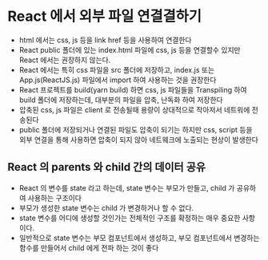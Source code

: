# React 에서 외부 파일 연결결하기

- html 에서는 css, js 등을 link href 등을 사용하여 연결한다
- React public 폴더에 있는 index.html 파일에 css, js 등을 연결할수 있지만 React 에서는 권장하지 않는다.
- React 에서는 특히 css 파일을 src 폴더에 저장하고, index.js 또는 App.js(ReactJS.js) 파일에서 import 하여 사용하는 것을 권장한다
- React 프로젝트를 build(yarn build) 하면 css, js 파일들을 Transpiling 하여 build 폴더에 저장하는데, 대부분의 파일을 압축, 난독화 하여 저장한다
- 압축된 css, js 파일은 client 로 전송될때 용량이 상대적으로 작아저서 네트워에 전송된다
- public 폴더에 저장되거나 연결된 파일도 압축이 되기는 하지만 css, script 등을 외부 연결을 통해 사용하면 압축이 되지 않아 네트웨크에 노출되는 현상이 발생한다

## React 의 parents 와 child 간의 데이터 공유

- React 의 변수를 state 라고 하는데, state 변수는 부모가 만들고, child 가 공유하여 사용하는 구조이다
- 부모가 생성한 state 변수는 child 가 변경하거나 할 수 없다.
- state 변수를 어디에 생성할 것인가는 전체적인 구조를 확정하는 매우 중요한 사항이다.
- 일반적으로 state 변수는 부모 컴포넌트에서 생성하고, 부모 컴포넌트에서 변경하는 함수를 만들어서 child 에게 전파 하는 것이 좋다

